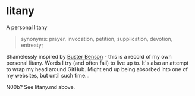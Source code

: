 # litany
A personal litany
> synonyms:	prayer, invocation, petition, supplication, devotion, entreaty;

Shamelessly inspired by [Buster Benson](https://github.com/busterbenson/public/blob/master/Codex.md) - this is a record of my own personal litany. Words I try (and often fail) to live up to. It's also an attempt to wrap my head around GitHub. Might end up being absorbed into one of my websites, but until such time... 

N00b? See litany.md above. 
